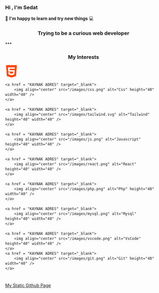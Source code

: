 ### Hi , I'm Sedat 
 :iphone:  **I'm happy to learn and try new things**  :computer:
 
 <h3 align="center">Trying to be a curious web developer</h3>
***
<h3 align="center">My Interests</h3>


<p align="left">
	<a href = "KAYNAK ADRES" target="_blank">
		<img align="center" src="/images/html.png" alt="Html" height="40" width="40" />
	</a>
 
 	<a href = "KAYNAK ADRES" target="_blank">
		<img align="center" src="/images/css.png" alt="Css" height="40" width="40" />
	</a>
 
 	<a href = "KAYNAK ADRES" target="_blank">
		<img align="center" src="/images/tailwind.svg" alt="Tailwind" height="40" width="40" />
	</a>
 
 	<a href = "KAYNAK ADRES" target="_blank">
		<img align="center" src="/images/js.png" alt="Javascript" height="40" width="40" />
	</a>
 
 	<a href = "KAYNAK ADRES" target="_blank">
		<img align="center" src="/images/react.png" alt="React" height="40" width="40" />
	</a>
 
 	<a href = "KAYNAK ADRES" target="_blank">
		<img align="center" src="/images/php.png" alt="Php" height="40" width="40" />
	</a>
 
 	<a href = "KAYNAK ADRES" target="_blank">
		<img align="center" src="/images/mysql.png" alt="Mysql" height="40" width="40" />
	</a>
 
 	<a href = "KAYNAK ADRES" target="_blank">
		<img align="center" src="/images/vscode.png" alt="VsCode" height="40" width="40" />
	</a>
 	<a href = "KAYNAK ADRES" target="_blank">
		<img align="center" src="/images/git.png" alt="Git" height="40" width="40" />
	</a>
 
	
</p>


#
[My Static Github Page](https://sedatbilece.github.io/)




